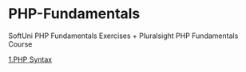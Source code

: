# PHP-Fundamentals
SoftUni PHP Fundamentals Exercises + Pluralsight PHP Fundamentals Course

[1.PHP Syntax](https://github.com/boris-vasilev/PHP-Fundamentals/tree/master/1.PHP%20Syntax)
